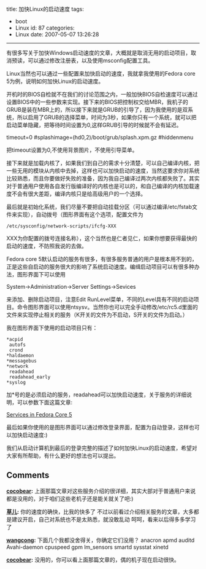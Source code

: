 title: 加快Linux的启动速度
tags:
  - boot
  - Linux
id: 87
categories:
  - Linux
date: 2007-05-07 13:26:28
---

有很多写关于加快Windows启动速度的文章，大概就是取消无用的启动项目，取消预读，可以通过修改注册表，以及使用msconfig配置工具。

Linux当然也可以通过一些配置来加快启动的速度，我就拿我使用的Fedora core 5为例，说明如何加快Linux的启动速度。

开机时的BIOS自检就不在我们的讨论范围之内，一般加快BIOS自检速度可以通过设置BIOS中的一些参数来实现。接下来的BIOS把控制权交给MBR，我机子的GRUB是装在MBR上的，所以接下来就是GRUB的引导了，因为我使用的是双系统，所以启用了GRUB的选择菜单，时间为3秒，如果你只有一个系统，就可以把启动菜单隐藏，把等待时间设置为0,这样GRUB引导的时候就不会有延迟。

timeout=0
#splashimage=(hd0,2)/boot/grub/splash.xpm.gz
#hiddenmenu

把timeout设置为0,不使用背景图片，不使用引导菜单。

接下来就是加载内核了，如果我们到自己的需求十分清楚，可以自己编译内核，把一些无用的模块从内核中去掉，这样也可以加快启动的速度，当然这要求你对系统比较熟悉，而且你要做好失败的准备，因为我自己编译过两次内核都失败了。其实对于普通用户使用各自发行版编译好的内核也是可以的，和自己编译的内核加载速度不会有很大差距，编译内核只是给高级用户的一个选择。

最后就是初始化系统，我们尽量不要把自动挂载分区（可以通过编译/etc/fstab文件来实现），自动拨号（图形界面有这个选项，配置文件为

	/etc/sysconfig/network-scripts/ifcfg-XXX

XXX为你配置的拨号连接名称），这个当然也是仁者见仁，如果你想要获得最快的启动的速度，不防照我说的去做。

Fedora core 5默认启动的服务有很多，有很多服务普通的用户是根本用不到的，正是这些自启动的服务很大的影响了系统启动速度。编缉启动项目可以有很多种办法，图形界面下可以使用

System->Administration->Server Settings->Sevices

来添加、删除启动项目，注意Edit RunLevel菜单，不同的Level具有不同的启动项目。命令图形界面可以使用ntsysv。当然你也可以完全手动修改/etc/rc5.d里面的文件来实现停止相关的服务（K开关的文件为不启动，S开关的文件为启动。）

我在图形界面下使用的启动项目只有：

	*acpid
	 autofs
	 crond
	*haldaemon
	*messagebus
	*network
	 readahead
	 readahead_early
	*syslog

加*号的是必须启动的服务，readahead可以加快启动速度，关于服务的详细说明，可以参数下面这篇文章:

[Services in Fedora Core 5](http://www.mjmwired.net/resources/mjm-services-fc5.html)

最后如果你使用的是图形界面可以通过修改登录界面，配置为自动登录，这样也可以加快启动速度:)

我们从启动计算机到最后的登录完整的描述了如何加快Linux的启动速度，希望对大家有所帮助，有什么更好的想法也可以提出。
## Comments

**[cocobear](#46 "2007-05-08 17:00:21"):** 上面那篇文章对这些服务介绍的很详细，其实大部对于普通用户来说都是没用的，对于咱们这些老机子还是能关就关了吧:)

**[草儿](#47 "2007-05-08 15:19:50"):** 你的速度的确快，比我的快多了 不过以前看过介绍相关服务的文章，大多都是建议开启，自己对系统也不是太熟悉，就没敢乱动 呵呵，看来以后得多多学习了

**[wangcong](#48 "2007-05-07 15:25:48"):** 下面几个我都没舍得关，你确定它们没用？ anacron apmd auditd Avahi-daemon cpuspeed gpm lm_sensors smartd sysstat xinetd

**[cocobear](#49 "2007-05-07 16:38:11"):** 没用的，你可以看上面那篇文章的，偶的机子现在启动很快。

